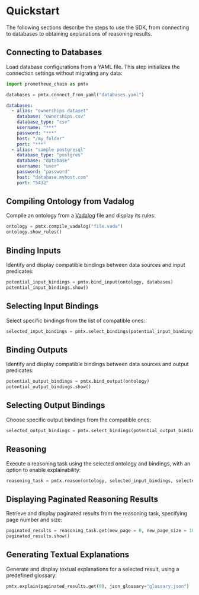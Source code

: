 # Quickstart

The following sections describe the steps to use the SDK, from connecting to databases to obtaining explanations of reasoning results.

## Connecting to Databases

Load database configurations from a YAML file. This step initializes the connection settings without migrating any data:

```python
import prometheux_chain as pmtx

databases = pmtx.connect_from_yaml("databases.yaml")
```

```yml title="databases.yaml"
databases:
  - alias: "ownerships dataset"
    database: "ownerships.csv"
    database_type: "csv"
    username: "***"
    password: "***"
    host: "/my_folder"
    port: "***"
  - alias: "sample postgresql"
    database_type: "postgres"
    database: "database"
    username: "user"
    password: "password"
    host: "database.myhost.com"
    port: "5432"
```

## Compiling Ontology from Vadalog

Compile an ontology from a [Vadalog](../learn/vadalog/) file and display its rules:

```python
ontology = pmtx.compile_vadalog("file.vada")
ontology.show_rules()
```

## Binding Inputs

Identify and display compatible bindings between data sources and input predicates:

```python
potential_input_bindings = pmtx.bind_input(ontology, databases)
potential_input_bindings.show()
```

## Selecting Input Bindings

Select specific bindings from the list of compatible ones:

```python
selected_input_bindings = pmtx.select_bindings(potential_input_bindings, {0})
```

## Binding Outputs

Identify and display compatible bindings between data sources and output predicates:

```python
potential_output_bindings = pmtx.bind_output(ontology)
potential_output_bindings.show()
```

## Selecting Output Bindings

Choose specific output bindings from the compatible ones:

```python
selected_output_bindings = pmtx.select_bindings(potential_output_bindings, {2})
```

## Reasoning

Execute a reasoning task using the selected ontology and bindings, with an option to enable explainability:

```python
reasoning_task = pmtx.reason(ontology, selected_input_bindings, selected_output_bindings, for_explanation = True)
```

## Displaying Paginated Reasoning Results

Retrieve and display paginated results from the reasoning task, specifying page number and size:

```python
paginated_results = reasoning_task.get(new_page = 0, new_page_size = 100)
paginated_results.show()
```

## Generating Textual Explanations

Generate and display textual explanations for a selected result, using a predefined glossary:

```python
pmtx.explain(paginated_results.get(0), json_glossary="glossary.json")
```
